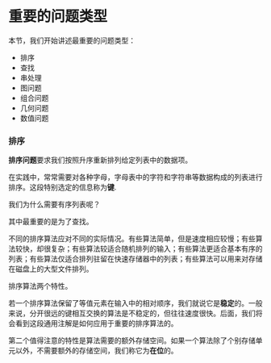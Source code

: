 重要的问题类型
==============

本节，我们开始讲述最重要的问题类型：

- 排序
- 查找
- 串处理
- 图问题
- 组合问题
- 几何问题
- 数值问题

### 排序

**排序问题**要求我们按照升序重新排列给定列表中的数据项。

在实践中，常常需要对各种字母，字母表中的字符和字符串等数据构成的列表进行排序。这段特别选定的信息称为**键**.

我们为什么需要有序列表呢？

其中最重要的是为了查找。

不同的排序算法应对不同的实际情况。有些算法简单，但是速度相应较慢；有些算法较快，却很复杂；有些算法较适合随机排列的输入；有些算法更适合基本有序的列表；有些算法仅适合排列驻留在快速存储器中的列表；有些算法可以用来对存储在磁盘上的大型文件排列。

排序算法两个特性。

若一个排序算法保留了等值元素在输入中的相对顺序，我们就说它是**稳定**的。一般来说，分开很远的键相互交换的算法是不稳定的，但往往速度很快。后面，我们将会看到这段通用注解是如何应用于重要的排序算法的。

第二个值得注意的特性是算法需要的额外存储空间。如果一个算法除了个别存储单元以外，不需要额外的存储空间，我们称它为**在位**的。

